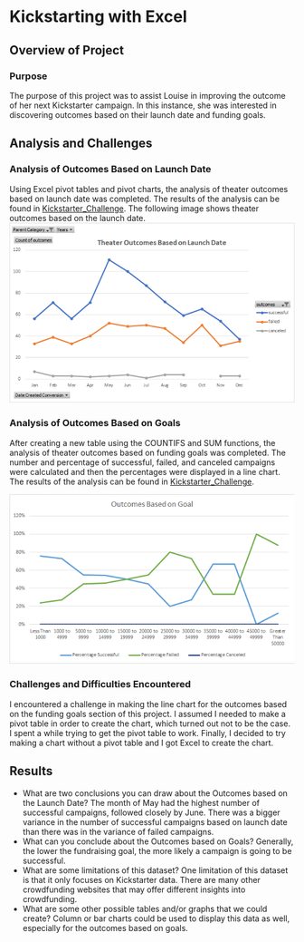 # Kickstarting with Excel

## Overview of Project

### Purpose
The purpose of this project was to assist Louise in improving the outcome of her next Kickstarter campaign.  In this instance, she was interested in discovering outcomes based on their launch date and funding goals.  
## Analysis and Challenges

### Analysis of Outcomes Based on Launch Date
Using Excel pivot tables and pivot charts, the analysis of theater outcomes based on launch date was completed.  The results of the analysis can be found in [Kickstarter_Challenge](https://github.com/dkleitsch/Kickstarting_with_Excel/blob/main/Kickstarter_Challenge.zip).  The following image shows theater outcomes based on the launch date.                                                                                                         
![Theater_Outcomes_vs_Launch](https://github.com/dkleitsch/Kickstarting_with_Excel/blob/main/Kickstarter%20photos/Theater_Outcomes_vs_Launch.png)
### Analysis of Outcomes Based on Goals
After creating a new table using the COUNTIFS and SUM functions, the analysis of theater outcomes based on funding goals was completed.  The number and percentage of successful, failed, and canceled campaigns were calculated and then the percentages were displayed in a line chart. The results of the analysis can be found in [Kickstarter_Challenge](https://github.com/dkleitsch/Kickstarting_with_Excel/blob/main/Kickstarter_Challenge.zip).

![Outcomes_vs_Goals](https://github.com/dkleitsch/Kickstarting_with_Excel/blob/main/Kickstarter%20photos/Outcomes_vs_Goals.png)
### Challenges and Difficulties Encountered
I encountered a challenge in making the line chart for the outcomes based on the funding goals section of this project.  I assumed I needed to make a pivot table in order to create the chart, which turned out not to be the case.  I spent a while trying to get the pivot table to work.  Finally, I decided to try making a chart without a pivot table and I got Excel to create the chart.
## Results

- What are two conclusions you can draw about the Outcomes based on the Launch Date?
The month of May had the highest number of successful campaigns, followed closely by June.  There was a bigger variance in the number of successful campaigns based on launch date than there was in the variance of failed campaigns.  
- What can you conclude about the Outcomes based on Goals?
Generally, the lower the fundraising goal, the more likely a campaign is going to be successful.
- What are some limitations of this dataset?
One limitation of this dataset is that it only focuses on Kickstarter data.  There are many other crowdfunding websites that may offer different insights into crowdfunding.  
- What are some other possible tables and/or graphs that we could create?
Column or bar charts could be used to display this data as well, especially for the outcomes based on goals.
